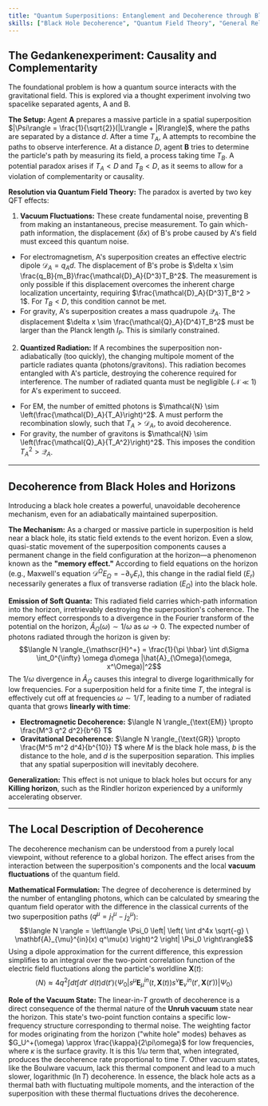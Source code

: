 ```yaml
---
title: "Quantum Superpositions: Entanglement and Decoherence through Black Holes"
skills: ["Black Hole Decoherence", "Quantum Field Theory", "General Relativity", "Quantum Foundations"]
---
```


<h2> The Gedankenexperiment: Causality and Complementarity </h2>
The foundational problem is how a quantum source interacts with the gravitational field. This is explored via a thought experiment involving two spacelike separated agents, A and B.

**The Setup:** Agent **A** prepares a massive particle in a spatial superposition $|\Psi\rangle = \frac{1}{\sqrt{2}}(|L\rangle + |R\rangle)$, where the paths are separated by a distance $d$. After a time $T_A$, A attempts to recombine the paths to observe interference. At a distance $D$, agent **B** tries to determine the particle's path by measuring its field, a process taking time $T_B$. A potential paradox arises if $T_A < D$ and $T_B < D$, as it seems to allow for a violation of complementarity or causality.

**Resolution via Quantum Field Theory:** The paradox is averted by two key QFT effects:
1.  **Vacuum Fluctuations:** These create fundamental noise, preventing B from making an instantaneous, precise measurement. To gain which-path information, the displacement $(\delta x)$ of B's probe caused by A's field must exceed this quantum noise.
* For electromagnetism, A's superposition creates an effective electric dipole $\mathcal{D}_A = q_A d$. The displacement of B's probe is $\delta x \sim \frac{q_B}{m_B}\frac{\mathcal{D}_A}{D^3}T_B^2$. The measurement is only possible if this displacement overcomes the inherent charge localization uncertainty, requiring $\frac{\mathcal{D}_A}{D^3}T_B^2 > 1$. For $T_B < D$, this condition cannot be met.
* For gravity, A's superposition creates a mass quadrupole $\mathcal{Q}_A$. The displacement $\delta x \sim \frac{\mathcal{Q}_A}{D^4}T_B^2$ must be larger than the Planck length $l_P$. This is similarly constrained.

2.  **Quantized Radiation:** If A recombines the superposition non-adiabatically (too quickly), the changing multipole moment of the particle radiates quanta (photons/gravitons). This radiation becomes entangled with A's particle, destroying the coherence required for interference. The number of radiated quanta must be negligible ($\mathcal{N} \ll 1$) for A's experiment to succeed.
* For EM, the number of emitted photons is $\mathcal{N} \sim \left(\frac{\mathcal{D}_A}{T_A}\right)^2$. A must perform the recombination slowly, such that $T_A > \mathcal{D}_A$, to avoid decoherence.
* For gravity, the number of gravitons is $\mathcal{N} \sim \left(\frac{\mathcal{Q}_A}{T_A^2}\right)^2$. This imposes the condition $T_A^2 > \mathcal{Q}_A$.

---

<h2> Decoherence from Black Holes and Horizons </h2>

Introducing a black hole creates a powerful, unavoidable decoherence mechanism, even for an adiabatically maintained superposition.

**The Mechanism:** As a charged or massive particle in superposition is held near a black hole, its static field extends to the event horizon. Even a slow, quasi-static movement of the superposition components causes a permanent change in the field configuration at the horizon—a phenomenon known as the **"memory effect."** According to field equations on the horizon (e.g., Maxwell's equation $\mathcal{D}^{\Omega}E_{\Omega}=-\partial_VE_r$), this change in the radial field ($E_r$) necessarily generates a flux of transverse radiation ($E_\Omega$) into the black hole.

**Emission of Soft Quanta:** This radiated field carries which-path information into the horizon, irretrievably destroying the superposition's coherence. The memory effect corresponds to a divergence in the Fourier transform of the potential on the horizon, $\hat{A}_\Omega(\omega) \sim 1/\omega$ as $\omega \to 0$. The expected number of photons radiated through the horizon is given by:
$$\langle N \rangle_{\mathscr{H}^+} = \frac{1}{\pi \hbar} \int d\Sigma \int_0^{\infty} \omega d\omega |\hat{A}_{\Omega}(\omega, x^\Omega)|^2$$
The $1/\omega$ divergence in $\hat{A}_\Omega$ causes this integral to diverge logarithmically for low frequencies. For a superposition held for a finite time $T$, the integral is effectively cut off at frequencies $\omega \sim 1/T$, leading to a number of radiated quanta that grows **linearly with time**:
* **Electromagnetic Decoherence:** $\langle N \rangle_{\text{EM}} \propto \frac{M^3 q^2 d^2}{b^6} T$
* **Gravitational Decoherence:** $\langle N \rangle_{\text{GR}} \propto \frac{M^5 m^2 d^4}{b^{10}} T$
where $M$ is the black hole mass, $b$ is the distance to the hole, and $d$ is the superposition separation. This implies that any spatial superposition will inevitably decohere.

**Generalization:** This effect is not unique to black holes but occurs for any **Killing horizon**, such as the Rindler horizon experienced by a uniformly accelerating observer.

---

<h2> The Local Description of Decoherence </h2>

The decoherence mechanism can be understood from a purely local viewpoint, without reference to a global horizon. The effect arises from the interaction between the superposition's components and the local **vacuum fluctuations** of the quantum field.

**Mathematical Formulation:** The degree of decoherence is determined by the number of entangling photons, which can be calculated by smearing the quantum field operator with the difference in the classical currents of the two superposition paths ($q^\mu = j_1^\mu - j_2^\mu$):
$$\langle N \rangle = \left\langle \Psi_0 \left| \left( \int d^4x \sqrt{-g} \ \mathbf{A}_{\mu}^{in}(x) q^\mu(x) \right)^2 \right| \Psi_0 \right\rangle$$
Using a dipole approximation for the current difference, this expression simplifies to an integral over the two-point correlation function of the electric field fluctuations along the particle's worldline $\mathbf{X}(t)$:
$$\langle N \rangle \approx 4q^2 \int dt \int dt' \ d(t) d(t') \langle \Psi_0 | s^\mu \mathbf{E}^{in}_{\mu}(t, \mathbf{X}(t)) s^\nu \mathbf{E}^{in}_{\nu}(t', \mathbf{X}(t')) | \Psi_0 \rangle$$

**Role of the Vacuum State:** The linear-in-$T$ growth of decoherence is a direct consequence of the thermal nature of the **Unruh vacuum** state near the horizon. This state's two-point function contains a specific low-frequency structure corresponding to thermal noise. The weighting factor for modes originating from the horizon ("white hole" modes) behaves as $G_U^+(\omega) \approx \frac{\kappa}{2\pi\omega}$ for low frequencies, where $\kappa$ is the surface gravity. It is this $1/\omega$ term that, when integrated, produces the decoherence rate proportional to time $T$. Other vacuum states, like the Boulware vacuum, lack this thermal component and lead to a much slower, logarithmic ($\ln T$) decoherence. In essence, the black hole acts as a thermal bath with fluctuating multipole moments, and the interaction of the superposition with these thermal fluctuations drives the decoherence.

<div id="ref-r1" class="refdef" style="display:none">
  <div class="ref-entry">
    <strong>Author A.</strong> Title of paper. Journal, 2024. <a href="https://doi.org/..." target="_blank" rel="noopener">link</a>
  </div>
</div>

<div id="ref-r2" class="refdef" style="display:none">
  <div class="ref-entry">
    <strong>Author B.</strong> Another source. 2023.
  </div>
</div>
